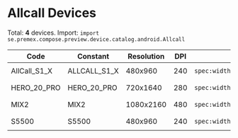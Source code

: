 # Allcall Devices

Total: **4** devices. Import: `import se.premex.compose.preview.device.catalog.android.Allcall`

| Code | Constant | Resolution | DPI | Compose Spec | Preview Usage |
|------|----------|------------|-----|-------------|---------------|
| AllCall_S1_X | ALLCALL_S1_X | 480x960 | 240 | `spec:width=480px,height=960px,dpi=240` | `@Preview(device = Allcall.ALLCALL_S1_X)` |
| HERO_20_PRO | HERO_20_PRO | 720x1640 | 280 | `spec:width=720px,height=1640px,dpi=280` | `@Preview(device = Allcall.HERO_20_PRO)` |
| MIX2 | MIX2 | 1080x2160 | 480 | `spec:width=1080px,height=2160px,dpi=480` | `@Preview(device = Allcall.MIX2)` |
| S5500 | S5500 | 480x960 | 240 | `spec:width=480px,height=960px,dpi=240` | `@Preview(device = Allcall.S5500)` |

<!-- Generated automatically. Do not edit manually. -->
